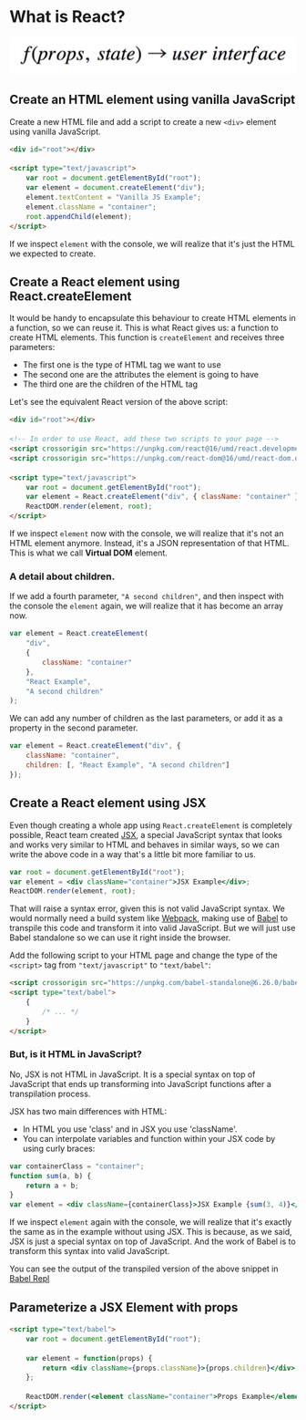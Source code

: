 # What is React?

![React allows you to express a user interface as a declarative function of props and state](/assets/react-declarative-function.png)

## Create an HTML element using vanilla JavaScript

Create a new HTML file and add a script to create a new `<div>` element using vanilla JavaScript.

```html
<div id="root"></div>

<script type="text/javascript">
    var root = document.getElementById("root");
    var element = document.createElement("div");
    element.textContent = "Vanilla JS Example";
    element.className = "container";
    root.appendChild(element);
</script>
```

If we inspect `element` with the console, we will realize that it's just the HTML we expected to create.

## Create a React element using React.createElement

It would be handy to encapsulate this behaviour to create HTML elements in a function, so we can reuse it. This is what React gives us: a function to create HTML elements. This function is `createElement` and receives three parameters:

-   The first one is the type of HTML tag we want to use
-   The second one are the attributes the element is going to have
-   The third one are the children of the HTML tag

Let's see the equivalent React version of the above script:

```html
<div id="root"></div>

<!-- In order to use React, add these two scripts to your page -->
<script crossorigin src="https://unpkg.com/react@16/umd/react.development.js"></script>
<script crossorigin src="https://unpkg.com/react-dom@16/umd/react-dom.development.js"></script>

<script type="text/javascript">
    var root = document.getElementById("root");
    var element = React.createElement("div", { className: "container" }, "React Example");
    ReactDOM.render(element, root);
</script>
```

If we inspect `element` now with the console, we will realize that it's not an HTML element anymore. Instead, it's a JSON representation of that HTML. This is what we call **Virtual DOM** element.

### A detail about children.

If we add a fourth parameter, `"A second children"`, and then inspect with the console the `element` again, we will realize that it has become an array now.

```javascript
var element = React.createElement(
    "div",
    {
        className: "container"
    },
    "React Example",
    "A second children"
);
```

We can add any number of children as the last parameters, or add it as a property in the second parameter.

```javascript
var element = React.createElement("div", {
    className: "container",
    children: [, "React Example", "A second children"]
});
```

## Create a React element using JSX

Even though creating a whole app using `React.createElement` is completely possible, React team created [JSX](https://facebook.github.io/jsx/), a special JavaScript syntax that looks and works very similar to HTML and behaves in similar ways, so we can write the above code in a way that's a little bit more familiar to us.

```jsx
var root = document.getElementById("root");
var element = <div className="container">JSX Example</div>;
ReactDOM.render(element, root);
```

That will raise a syntax error, given this is not valid JavaScript syntax. We would normally need a build system like [Webpack](https://webpack.js.org/), making use of [Babel](https://babeljs.io/) to transpile this code and transform it into valid JavaScript. But we will just use Babel standalone so we can use it right inside the browser.

Add the following script to your HTML page and change the type of the `<script>` tag from `"text/javascript"` to `"text/babel"`:

```html
<script crossorigin src="https://unpkg.com/babel-standalone@6.26.0/babel.js"></script>
<script type="text/babel">
    {
        /* ... */
    }
</script>
```

### But, is it HTML in JavaScript?

No, JSX is not HTML in JavaScript. It is a special syntax on top of JavaScript that ends up transforming into JavaScript functions after a transpilation process.

JSX has two main differences with HTML:

-   In HTML you use 'class' and in JSX you use 'className'.
-   You can interpolate variables and function within your JSX code by using curly braces:

```jsx
var containerClass = "container";
function sum(a, b) {
    return a + b;
}
var element = <div className={containerClass}>JSX Example {sum(3, 4)}</div>;
```

If we inspect `element` again with the console, we will realize that it's exactly the same as in the example without using JSX. This is because, as we said, JSX is just a special syntax on top of JavaScript. And the work of Babel is to transform this syntax into valid JavaScript.

You can see the output of the transpiled version of the above snippet in [Babel Repl](https://babeljs.io/repl#?babili=false&browsers=&build=&builtIns=false&spec=false&loose=false&code_lz=G4QwTgBAxg9gdgFxASzgUzAYQDYgM54QC8EARLIiumKQNwBQAZgK5xQLLwR7MC2AFCAA0EAEYBKCAG96EORDBoEzMHAggIAajEMAvvVCQ02NLzSJiEADwATZMGi4CAORBmiUiklQYc-PLoAfABSAMoAGhAAogAebgAOJtI8AgDMIgAs4rpWAPR2wIG0QA&debug=false&forceAllTransforms=false&shippedProposals=false&circleciRepo=&evaluate=false&fileSize=false&timeTravel=false&sourceType=module&lineWrap=true&presets=es2015%2Creact%2Cstage-2&prettier=false&targets=&version=6.26.0&envVersion=)

## Parameterize a JSX Element with props

```html
<script type="text/babel">
    var root = document.getElementById("root");

    var element = function(props) {
        return <div className={props.className}>{props.children}</div>;
    };

    ReactDOM.render(<element className="container">Props Example</element>, root);
</script>
```
